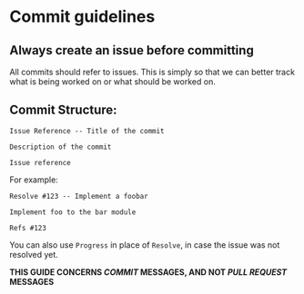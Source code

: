 # Commit guidelines

## Always create an issue before committing

All commits should refer to issues. This is simply so that we can better track what is being worked on or what should be worked on.

## Commit Structure:
```
Issue Reference -- Title of the commit

Description of the commit

Issue reference
```
For example:
```
Resolve #123 -- Implement a foobar

Implement foo to the bar module

Refs #123
```

You can also use `Progress` in place of `Resolve`, in case the issue was not resolved yet.

**THIS GUIDE CONCERNS _COMMIT_ MESSAGES, AND NOT _PULL REQUEST_ MESSAGES**
